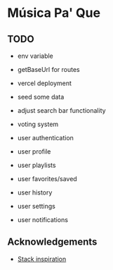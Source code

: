 # Música Pa' Que

## TODO

- env variable
- getBaseUrl for routes
- vercel deployment

- seed some data
- adjust search bar functionality
- voting system

- user authentication
- user profile
- user playlists
- user favorites/saved
- user history
- user settings
- user notifications

## Acknowledgements

- [Stack inspiration](https://www.youtube.com/watch?v=2Y3A4deNs9A)
